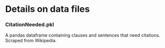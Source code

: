 # Details on data files 

### CitationNeeded.pkl
A pandas dataframe containing clauses and sentences that need citations. Scraped from Wikipedia. 
